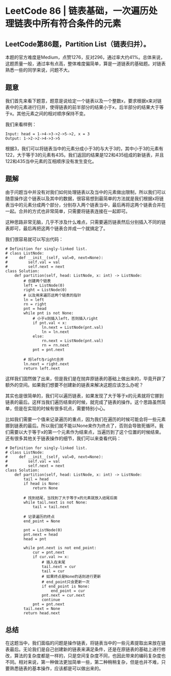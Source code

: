 # LeetCode 86 | 链表基础，一次遍历处理链表中所有符合条件的元素

## LeetCode第86题，Partition List（链表归并）。



本题的官方难度是Medium，点赞1276，反对296，通过率大约41%。总体来说，这题质量一般，通过率有点高，整体难度偏简单，算是一道链表的基础题。对链表熟悉一些的同学来说，问题不大。  



## 题意


我们首先来看下题意，题意是说给定一个链表以及一个整数x，要求根据x来对链表中的元素进行归并，使得链表的前半部分的结果小于x，后半部分的结果大于等于x。其他元素之间的相对顺序保持不变。  


我们来看样例：  

```
Input: head = 1->4->3->2->5->2, x = 3
Output: 1->2->2->4->3->5
```

根据3，我们可以将链表当中的元素分成小于3的与大于3的，其中小于3的元素有122，大于等于3的元素有435。我们返回的结果是122和435组成的新链表，并且122和435当中元素的互相顺序没有发生变化。  



## 题解


由于问题当中并没有对我们如何处理链表以及当中的元素做出限制，所以我们可以随意操作这个链表以及其中的数据，很容易想到最简单的方法就是我们根据x将链表当中的元素分成两个部分，分别存入两个链表当中，最后再将这两个链表合并在一起。合并的方式也非常简单，只需要将链表连接在一起即可。  



这种思路非常无脑，几乎不涉及什么难点，只需要遍历链表然后分别插入不同的链表即可，最后再把这两个链表合并成一个就搞定了。  



我们很容易就可以写出代码：


```
# Definition for singly-linked list.
# class ListNode:
#     def __init__(self, val=0, next=None):
#         self.val = val
#         self.next = next
class Solution:
    def partition(self, head: ListNode, x: int) -> ListNode:
        # 创建两个链表
        left = ListNode(0)
        right = ListNode(0)
        # 以及用来遍历这两个链表的指针
        ln = left
        rn = right
        pnt = head
        while pnt is not None:
            # 小于x则插入left，否则插入right
            if pnt.val < x:
                ln.next = ListNode(pnt.val)
                ln = ln.next
            else:
                rn.next = ListNode(pnt.val)
                rn = rn.next
            pnt = pnt.next
        
        # 将left与right合并
        ln.next = right.next
        return left.next
```

这样我们固然做了出来，但是我们是在抛弃原链表的基础上做出来的，毕竟开辟了额外的空间。如果我们想要不创建新的链表来解决这题应该怎么办呢？  



其实也是很简单的，我们可以遍历链表，如果发现了大于等于x的元素就将它挪到链表的最后。这样当我们遍历结束的时候，就完成了链表的操作。这个思路虽然简单，但是在实现的时候有很多坑点，需要特别小心。  



比如我们需要一个值来记录遍历的重点，因为我们在遍历的时候可能会将一些元素挪到链表的最后。所以我们就不能以None来作为终点了，否则会导致死循环。我们需要以大于等于x的第一个元素作为结束点，当遍历到了这个位置的时候结束。还有很多其他关于链表操作的细节，我们可以来查看代码：  


```
# Definition for singly-linked list.
# class ListNode:
#     def __init__(self, val=0, next=None):
#         self.val = val
#         self.next = next
class Solution:
    def partition(self, head: ListNode, x: int) -> ListNode:
        tail = head
        if head is None:
            return None
        
        # 找到结尾，当找到了大于等于x的元素就放入结尾后面
        while tail.next is not None:
            tail = tail.next
            
        # 记录遍历的终点
        end_point = None
        
        pnt = ListNode(0)
        pnt.next = head
        head = pnt

        while pnt.next is not end_point:
            cur = pnt.next
            if cur.val >= x:
                # 插入在末尾
                tail.next = cur
                tail = cur
                # 如果终点是None的话则进行更新
                # end_point只会更新一次
                if end_point is None:
                    end_point = cur
                pnt.next = cur.next
                continue
            pnt = pnt.next
        tail.next = None
        return head.next

```

## 总结


在这题当中，我们面临的问题是操作链表，将链表当中的一些元素提取出来放在链表最后。无论我们是自己创建新的链表来满足条件，还是在原链表的基础上进行修改，算法的复杂度都是一样的，只是空间复杂度不同，也因此带来的编码复杂度也不同。相对来说，第一种做法更加简单一些，第二种稍稍复杂，但是也并不难，只要熟悉链表的基本操作，应该都是可以做出来的。